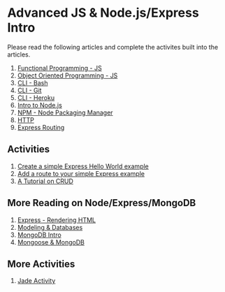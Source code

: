Advanced JS & Node.js/Express Intro
===================================

Please read the following articles and complete the activites built into the articles.

1. [Functional Programming - JS](https://github.com/Drewbie345/okcoders-fall2015/blob/master/advanced-js-node-express/functional-js.md)
2. [Object Oriented Programming - JS](https://github.com/Drewbie345/okcoders-fall2015/blob/master/advanced-js-node-express/oop-js.md)
3. [CLI - Bash](https://github.com/Drewbie345/okcoders-fall2015/blob/master/advanced-js-node-express/bash.md)
4. [CLI - Git](https://github.com/Drewbie345/okcoders-fall2015/blob/master/advanced-js-node-express/git.md)
5. [CLI - Heroku](https://github.com/Drewbie345/okcoders-fall2015/blob/master/advanced-js-node-express/heroku.md)
6. [Intro to Node.js](https://github.com/Drewbie345/okcoders-fall2015/blob/master/advanced-js-node-express/intro-node-js.md)
7. [NPM - Node Packaging Manager](https://github.com/Drewbie345/okcoders-fall2015/tree/master/advanced-js-node-express)
8. [HTTP](https://github.com/Drewbie345/okcoders-fall2015/blob/master/advanced-js-node-express/http.md)
9. [Express Routing](https://github.com/Drewbie345/okcoders-fall2015/blob/master/advanced-js-node-express/routing.md)

Activities
----------

1. [Create a simple Express Hello World example](https://github.com/Drewbie345/okcoders-fall2015/blob/master/advanced-js-node-express/express-directions1.md)
2. [Add a route to your simple Express example](https://github.com/Drewbie345/okcoders-fall2015/blob/master/advanced-js-node-express/express-directions2.md)
3. [A Tutorial on CRUD](https://scotch.io/tutorials/build-a-restful-api-using-node-and-express-4)

More Reading on Node/Express/MongoDB
------------------------------------

1. [Express - Rendering HTML](https://github.com/Drewbie345/okcoders-fall2015/blob/master/advanced-js-node-express/express-rendering-html.md)
2. [Modeling & Databases](https://github.com/Drewbie345/okcoders-fall2015/blob/master/advanced-js-node-express/modeling-and-databases.md)
3. [MongoDB Intro](https://github.com/Drewbie345/okcoders-fall2015/blob/master/advanced-js-node-express/mongodb-intro.md)
4. [Mongoose & MongoDB](https://github.com/Drewbie345/okcoders-fall2015/blob/master/advanced-js-node-express/mongoose-mongodb.md)

More Activities
---------------

1. [Jade Activity](https://github.com/Drewbie345/okcoders-fall2015/blob/master/advanced-js-node-express/jade-activity1.md)